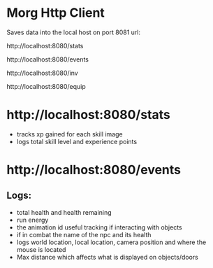 # Morg Http Client
Saves data into the local host on port 8081 url:

http://localhost:8080/stats

http://localhost:8080/events

http://localhost:8080/inv

http://localhost:8080/equip

# http://localhost:8080/stats

- tracks xp gained for each skill
image
- logs total skill level and experience points

# http://localhost:8080/events
## Logs:
- total health and health remaining
- run energy
- the animation id useful tracking if interacting with objects
- if in combat the name of the npc and its health
- logs world location, local location, camera position and where the mouse is located
- Max distance which affects what is displayed on objects/doors
